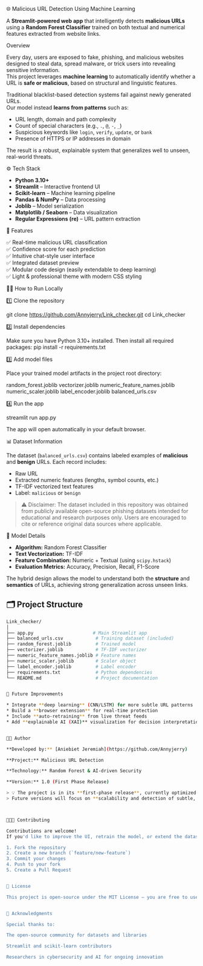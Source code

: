 🌐 Malicious URL Detection Using Machine Learning

A **Streamlit-powered web app** that intelligently detects **malicious URLs** using a **Random Forest Classifier** trained on both textual and numerical features extracted from website links.


Overview

Every day, users are exposed to fake, phishing, and malicious websites designed to steal data, spread malware, or trick users into revealing sensitive information.  
This project leverages **machine learning** to automatically identify whether a URL is **safe or malicious**, based on structural and linguistic features.

Traditional blacklist-based detection systems fail against newly generated URLs.  
Our model instead **learns from patterns** such as:

- URL length, domain and path complexity  
- Count of special characters (e.g., `.`, `@`, `-`, `_`)  
- Suspicious keywords like `login`, `verify`, `update`, or `bank`  
- Presence of HTTPS or IP addresses in domain  

The result is a robust, explainable system that generalizes well to unseen, real-world threats.


⚙️ Tech Stack

- **Python 3.10+**
- **Streamlit** – Interactive frontend UI
- **Scikit-learn** – Machine learning pipeline
- **Pandas & NumPy** – Data processing
- **Joblib** – Model serialization
- **Matplotlib / Seaborn** – Data visualization
- **Regular Expressions (re)** – URL pattern extraction



🧩 Features

✅ Real-time malicious URL classification  
✅ Confidence score for each prediction  
✅ Intuitive chat-style user interface  
✅ Integrated dataset preview  
✅ Modular code design (easily extendable to deep learning)  
✅ Light & professional theme with modern CSS styling  



🧑‍💻 How to Run Locally

1️⃣ Clone the repository

git clone https://github.com/Annyjerry/Link_checker.git
cd Link_checker


2️⃣ Install dependencies

Make sure you have Python 3.10+ installed.
Then install all required packages:
pip install -r requirements.txt


3️⃣ Add model files

Place your trained model artifacts in the project root directory:

random_forest.joblib
vectorizer.joblib
numeric_feature_names.joblib
numeric_scaler.joblib
label_encoder.joblib
balanced_urls.csv


4️⃣ Run the app

streamlit run app.py

The app will open automatically in your default browser.


📊 Dataset Information

The dataset (`balanced_urls.csv`) contains labeled examples of **malicious** and **benign** URLs.
Each record includes:

* Raw URL
* Extracted numeric features (lengths, symbol counts, etc.)
* TF-IDF vectorized text features
* Label: `malicious` or `benign`

> ⚠️ Disclaimer: The dataset included in this repository was obtained from publicly available open-source phishing datasets intended for educational and research purposes only.
Users are encouraged to cite or reference original data sources where applicable.



🤖 Model Details

* **Algorithm:** Random Forest Classifier
* **Text Vectorization:** TF-IDF
* **Feature Combination:** Numeric + Textual (using `scipy.hstack`)
* **Evaluation Metrics:** Accuracy, Precision, Recall, F1-Score

The hybrid design allows the model to understand both the **structure** and **semantics** of URLs, achieving strong generalization across unseen links.


## 🗂️ Project Structure

```bash
Link_checker/
│
├── app.py                      # Main Streamlit app
├── balanced_urls.csv            # Training dataset (included)
├── random_forest.joblib         # Trained model
├── vectorizer.joblib            # TF-IDF vectorizer
├── numeric_feature_names.joblib # Feature names
├── numeric_scaler.joblib        # Scaler object
├── label_encoder.joblib         # Label encoder
├── requirements.txt             # Python dependencies
└── README.md                    # Project documentation


🧭 Future Improvements

* Integrate **deep learning** (CNN/LSTM) for more subtle URL patterns
* Build a **browser extension** for real-time protection
* Include **auto-retraining** from live threat feeds
* Add **explainable AI (XAI)** visualization for decision interpretation


👨‍💻 Author

**Developed by:** [Aniebiet Jeremiah](https://github.com/Annyjerry)

**Project:** Malicious URL Detection

**Technology:** Random Forest & AI-driven Security

**Version:** 1.0 (First Phase Release)

> 💡 The project is in its **first-phase release**, currently optimized for standard malicious patterns.
> Future versions will focus on **scalability and detection of subtle, AI-evasive patterns** in URLs.



🧑‍🤝‍🧑 Contributing

Contributions are welcome!
If you'd like to improve the UI, retrain the model, or extend the dataset, follow these steps:

1. Fork the repository
2. Create a new branch (`feature/new-feature`)
3. Commit your changes
4. Push to your fork
5. Create a Pull Request


📜 License

This project is open-source under the MIT License – you are free to use, modify, and distribute it with proper attribution.


🌟 Acknowledgments

Special thanks to:

The open-source community for datasets and libraries

Streamlit and scikit-learn contributors

Researchers in cybersecurity and AI for ongoing innovation